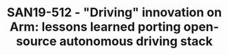 ---
categories:
- san19
description: As Autonomous Driving (AD) technologies roll out from development to
  deployment, vendors are demanding production-ready embedded solutions. Arm IP becomes
  a natural choice, combining high performance general-purpose compute with custom
  workload-specific acceleration in a reduced power envelope. However, porting existing
  AD software stacks to another platform is not without pitfalls. In this presentation,
  we discuss the challenges faced – with emphasis on hardware acceleration of neural
  networks – porting the open-source Autoware AD stack to an Arm-based system.
image:
  featured: 'true'
  path: /assets/images/featured-images/san19/SAN19-512.png
session_attendee_num: '31'
session_id: SAN19-512
session_room: Sunset V (Session 1)
session_slot:
  end_time: '2019-09-27 11:25:00'
  start_time: '2019-09-27 11:00:00'
session_speakers:
- speaker_bio: Liyou is a software engineer working on Accelerating open-source self-driving
    software stack with Arm hardware and software IP.<br /> <br /> Liyou has previously
    worked in IoT developing end to end secure firmware update solution.<br /> <br
    /> Liyou is also active in the developer community, presented at mbed Connect
    and organised hackathons at the University of Cambridge.
  speaker_company: Arm Ltd
  speaker_image: /assets/images/speakers/san19/liyou-zhou.jpg
  speaker_location: Cambridge UK
  speaker_name: LIYOU ZHOU
  speaker_position: Senior Software Engineer - Automotive
  speaker_url: https://www.linkedin.com/in/liyouzhou/
  speaker_username: liyou.zhou
session_track: Autonomous Vehicles
tag: session
tags:
- Autonomous Vehicles
- ' Automotive'
- ' Machine Learning/AI'
title: 'SAN19-512 - "Driving" innovation on Arm: lessons learned porting open-source
  autonomous driving stack'
---